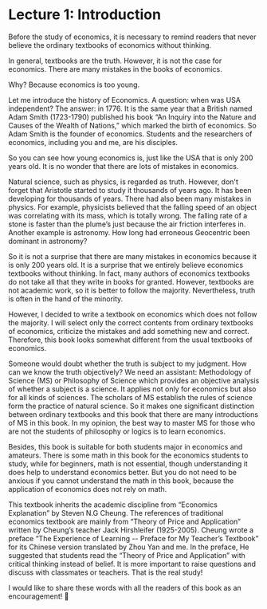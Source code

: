 # Lecture 1: Introduction

Before the study of economics, it is necessary to remind readers that never believe the ordinary textbooks of economics without thinking.

In general, textbooks are the truth. However, it is not the case for economics. There are many mistakes in the books of economics.

Why? Because economics is too young.

Let me introduce the history of Economics. A question: when was USA independent? The answer: in 1776. It is the same year that a British named Adam Smith (1723-1790) published his book “An Inquiry into the Nature and Causes of the Wealth of Nations,” which marked the birth of economics. So Adam Smith is the founder of economics. Students and the researchers of economics, including you and me, are his disciples.

So you can see how young economics is, just like the USA that is only 200 years old. It is no wonder that there are lots of mistakes in economics. 

Natural science, such as physics, is regarded as truth. However, don't forget that Aristotle started to study it thousands of years ago. It has been developing for thousands of years. There had also been many mistakes in physics. For example, physicists believed that the falling speed of an object was correlating with its mass, which is totally wrong. The falling rate of a stone is faster than the plume’s just because the air friction interferes in. Another example is astronomy. How long had erroneous Geocentric been dominant in astronomy?

So it is not a surprise that there are many mistakes in economics because it is only 200 years old. It is a surprise that we entirely believe economics textbooks without thinking. In fact, many authors of economics textbooks do not take all that they write in books for granted. However, textbooks are not academic work, so it is better to follow the majority. Nevertheless, truth is often in the hand of the minority.

However, I decided to write a textbook on economics which does not follow the majority. I will select only the correct contents from ordinary textbooks of economics, criticize the mistakes and add something new and correct. Therefore, this book looks somewhat different from the usual textbooks of economics.

Someone would doubt whether the truth is subject to my judgment. How can we know the truth objectively? We need an assistant: Methodology of Science (MS) or Philosophy of Science which provides an objective analysis of whether a subject is a science. It applies not only for economics but also for all kinds of sciences. The scholars of MS establish the rules of science form the practice of natural science. So it makes one significant distinction between ordinary textbooks and this book that there are many introductions of MS in this book. In my opinion, the best way to master MS for those who are not the students of philosophy or logics is to learn economics.

Besides, this book is suitable for both students major in economics and amateurs. There is some math in this book for the economics students to study, while for beginners, math is not essential, though understanding it does help to understand economics better. But you do not need to be anxious if you cannot understand the math in this book, because the application of economics does not rely on math.

This textbook inherits the academic discipline from “Economics Explanation” by Steven N.G Cheung. The references of traditional economics textbook are mainly from “Theory of Price and Application” written by Cheung’s teacher Jack Hirshleifer (1925-2005). Cheung wrote a preface “The Experience of Learning -- Preface for My Teacher’s Textbook” for its Chinese version translated by Zhou Yan and me. In the preface, He suggested that students read the “Theory of Price and Application” with critical thinking instead of belief. It is more important to raise questions and discuss with classmates or teachers. That is the real study!

I would like to share these words with all the readers of this book as an encouragement!
